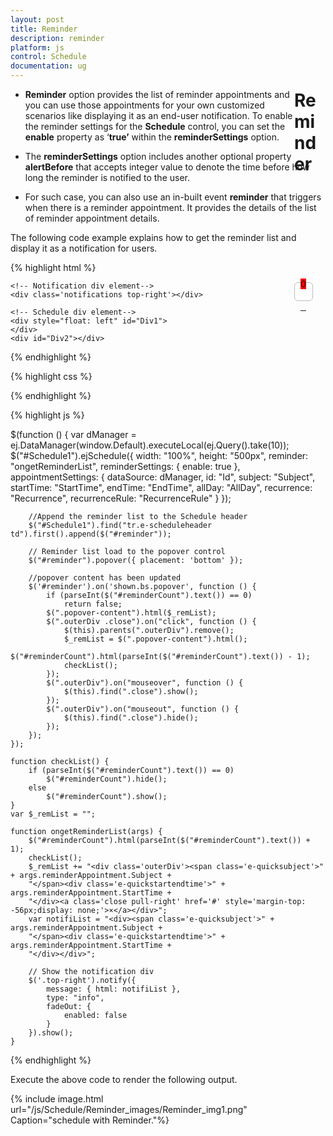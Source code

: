 ```yaml
---
layout: post
title: Reminder
description: reminder
platform: js
control: Schedule
documentation: ug
---
```


# Reminder

* **Reminder** option provides the list of reminder appointments and you can use those appointments for your own customized scenarios like displaying it as an end-user notification. To enable the reminder settings for the **Schedule** control, you can set the **enable** property as ‘**true’** within the **reminderSettings** option. 

* The **reminderSettings** option includes another optional property **alertBefore** that accepts integer value to denote the time before how long the reminder is notified to the user.

* For such case, you can also use an in-built event **reminder** that triggers when there is a reminder appointment. It provides the details of the list of reminder appointment details.

The following code example explains how to get the reminder list and display it as a notification for users.



{% highlight html %}

<!DOCTYPE html>
<html xmlns="http://www.w3.org/1999/xhtml">
<head>
    <title>Schedule JS Reminder options</title>
</head>
<body>
    <!-- For Reminder list div elements-->
    <div id="reminder" class="media" data-content=" ">
        <a class="pull-left" href="#" style="margin-top: 9px; outline: medium none;">
            <div class="reminder-icon"></div>
            <span id="reminderCount" class="badge badge-success pull-right">0</span>
        </a>
    </div>

    <!-- Notification div element-->
    <div class='notifications top-right'></div>

    <!-- Schedule div element-->
    <div style="float: left" id="Div1">
    </div>
    <div id="Div2"></div>
</body>
</html>

{% endhighlight %}

{% highlight css %}

<!-- Styles applied for the reminder list divs and notification -->
<style>
    #reminderCount {
        position: relative;
        min-width: 6px;
        top: -36px;
        left: 10px;
        background-color: #FF0000;
    }

    #reminder {
        width: 50px;
        height: 40px;
        margin-top: 1px;
        float: right;
    }

    .reminder-icon {
        background: url("../images/schedule/bell.png") no-repeat scroll 8px 6px rgba(0, 0, 0, 0);
        border: 1px solid #BBBCBB;
        height: 28px;
        width: 28px;
        border-radius: 6px;
    }

    .popover.bottom .arrow {
        margin-top: 0px;
    }

    .popover {
        width: 300px;
    }

    .outerDiv {
        border-bottom: 1px solid #BBBCBB;
        padding-bottom: 5px;
    }

    .notifications.top-right {
        top: 25% !important;
    }
</style>

{% endhighlight %}

{% highlight js %}

 $(function () {
        var dManager = ej.DataManager(window.Default).executeLocal(ej.Query().take(10));
        $("#Schedule1").ejSchedule({
            width: "100%",
            height: "500px",
            reminder: "ongetReminderList",
            reminderSettings: {
                enable: true
            },
            appointmentSettings: {
                dataSource: dManager,
                id: "Id",
                subject: "Subject",
                startTime: "StartTime",
                endTime: "EndTime",
                allDay: "AllDay",
                recurrence: "Recurrence",
                recurrenceRule: "RecurrenceRule"
            }
        });

        //Append the reminder list to the Schedule header
        $("#Schedule1").find("tr.e-scheduleheader td").first().append($("#reminder"));

        // Reminder list load to the popover control
        $("#reminder").popover({ placement: 'bottom' });

        //popover content has been updated
        $('#reminder').on('shown.bs.popover', function () {
            if (parseInt($("#reminderCount").text()) == 0)
                return false;
            $(".popover-content").html($_remList);
            $(".outerDiv .close").on("click", function () {
                $(this).parents(".outerDiv").remove();
                $_remList = $(".popover-content").html();
                $("#reminderCount").html(parseInt($("#reminderCount").text()) - 1);
                checkList();
            });
            $(".outerDiv").on("mouseover", function () {
                $(this).find(".close").show();
            });
            $(".outerDiv").on("mouseout", function () {
                $(this).find(".close").hide();
            });
        });
    });

    function checkList() {
        if (parseInt($("#reminderCount").text()) == 0)
            $("#reminderCount").hide();
        else
            $("#reminderCount").show();
    }
    var $_remList = "";

    function ongetReminderList(args) {
        $("#reminderCount").html(parseInt($("#reminderCount").text()) + 1);
        checkList();
        $_remList += "<div class='outerDiv'><span class='e-quicksubject'>" + args.reminderAppointment.Subject +
        "</span><div class='e-quickstartendtime'>" + args.reminderAppointment.StartTime +
        "</div><a class='close pull-right' href='#' style='margin-top: -56px;display: none;'>×</a></div>";
        var notifiList = "<div><span class='e-quicksubject'>" + args.reminderAppointment.Subject +
        "</span><div class='e-quickstartendtime'>" + args.reminderAppointment.StartTime +
        "</div></div>";

        // Show the notification div
        $('.top-right').notify({
            message: { html: notifiList },
            type: "info",
            fadeOut: {
                enabled: false
            }
        }).show();
    }




{% endhighlight %}



Execute the above code to render the following output.

 {% include image.html url="/js/Schedule/Reminder_images/Reminder_img1.png" Caption="schedule with Reminder."%}




